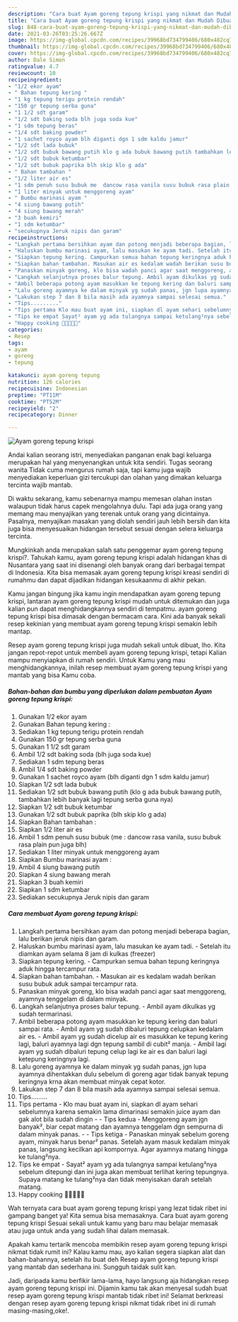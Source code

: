 ```yaml
---
description: "Cara buat Ayam goreng tepung krispi yang nikmat dan Mudah Dibuat"
title: "Cara buat Ayam goreng tepung krispi yang nikmat dan Mudah Dibuat"
slug: 848-cara-buat-ayam-goreng-tepung-krispi-yang-nikmat-dan-mudah-dibuat
date: 2021-03-26T03:25:26.667Z
image: https://img-global.cpcdn.com/recipes/39968bd734799406/680x482cq70/ayam-goreng-tepung-krispi-foto-resep-utama.jpg
thumbnail: https://img-global.cpcdn.com/recipes/39968bd734799406/680x482cq70/ayam-goreng-tepung-krispi-foto-resep-utama.jpg
cover: https://img-global.cpcdn.com/recipes/39968bd734799406/680x482cq70/ayam-goreng-tepung-krispi-foto-resep-utama.jpg
author: Dale Simon
ratingvalue: 4.7
reviewcount: 10
recipeingredient:
- "1/2 ekor ayam"
- " Bahan tepung kering "
- "1 kg tepung terigu protein rendah"
- "150 gr tepung serba guna"
- "1 1/2 sdt garam"
- "1/2 sdt baking soda blh juga soda kue"
- "1 sdm tepung beras"
- "1/4 sdt baking powder"
- "1 sachet royco ayam blh diganti dgn 1 sdm kaldu jamur"
- "1/2 sdt lada bubuk"
- "1/2 sdt bubuk bawang putih klo g ada bubuk bawang putih tambahkan lebih banyak lagi tepung serba guna nya"
- "1/2 sdt bubuk ketumbar"
- "1/2 sdt bubuk paprika blh skip klo g ada"
- " Bahan tambahan "
- "1/2 liter air es"
- "1 sdm penuh susu bubuk me  dancow rasa vanila susu bubuk rasa plain pun juga blh"
- "1 liter minyak untuk menggoreng ayam"
- " Bumbu marinasi ayam "
- "4 siung bawang putih"
- "4 siung bawang merah"
- "3 buah kemiri"
- "1 sdm ketumbar"
- "secukupnya Jeruk nipis dan garam"
recipeinstructions:
- "Langkah pertama bersihkan ayam dan potong menjadi beberapa bagian, lalu berikan jeruk nipis dan garam."
- "Haluskan bumbu marinasi ayam, lalu masukan ke ayam tadi. Setelah itu diamkan ayam selama 8 jam di kulkas (freezer)"
- "Siapkan tepung kering. Campurkan semua bahan tepung keringnya aduk hingga tercampur rata."
- "Siapkan bahan tambahan. Masukan air es kedalam wadah berikan susu bubuk aduk sampai tercampur rata."
- "Panaskan minyak goreng, klo bisa wadah panci agar saat menggoreng, ayamnya tenggelam di dalam minyak."
- "Langkah selanjutnya proses balur tepung. Ambil ayam dikulkas yg sudah termarinasi."
- "Ambil beberapa potong ayam masukkan ke tepung kering dan baluri sampai rata. Ambil ayam yg sudah dibaluri tepung celupkan kedalam air es. Ambil ayam yg sudah dicelup air es masukkan ke tepung kering lagi, baluri ayamnya lagi dgn tepung sambil di cubit² manja. Ambil lagi ayam yg sudah dibaluri tepung celup lagi ke air es dan baluri lagi ketepung keringnya lagi."
- "Lalu goreng ayamnya ke dalam minyak yg sudah panas, jgn lupa ayamnya dihentakkan dulu sebelum di goreng agar tidak banyak tepung keringnya krna akan membuat minyak cepat kotor."
- "Lakukan step 7 dan 8 bila masih ada ayamnya sampai selesai semua."
- "Tips........."
- "Tips pertama Klo mau buat ayam ini, siapkan dl ayam sehari sebelumnya karena semakin lama dimarinasi semakin juice ayam dan gak alot bila sudah dingin  Tips kedua Menggoreng ayam jgn banyak², biar cepat matang dan ayamnya tenggelam dgn sempurna di dalam minyak panas.  Tips ketiga Panaskan minyak sebelum goreng ayam, minyak harus benar² panas. Setelah ayam masuk kedalam minyak panas, langsung kecilkan api kompornya. Agar ayamnya matang hingga ke tulang²nya."
- "Tips ke empat Sayat² ayam yg ada tulangnya sampai ketulang²nya sebelum ditepungi dan ini juga akan membuat terlihat kering tepungnya. Supaya matang ke tulang²nya dan tidak menyisakan darah setelah matang."
- "Happy cooking 🤗🤗🤗🤗🤗"
categories:
- Resep
tags:
- ayam
- goreng
- tepung

katakunci: ayam goreng tepung 
nutrition: 126 calories
recipecuisine: Indonesian
preptime: "PT11M"
cooktime: "PT52M"
recipeyield: "2"
recipecategory: Dinner

---
```



![Ayam goreng tepung krispi](https://img-global.cpcdn.com/recipes/39968bd734799406/680x482cq70/ayam-goreng-tepung-krispi-foto-resep-utama.jpg)

Andai kalian seorang istri, menyediakan panganan enak bagi keluarga merupakan hal yang menyenangkan untuk kita sendiri. Tugas seorang  wanita Tidak cuma mengurus rumah saja, tapi kamu juga wajib menyediakan keperluan gizi tercukupi dan olahan yang dimakan keluarga tercinta wajib mantab.

Di waktu  sekarang, kamu sebenarnya mampu memesan olahan instan walaupun tidak harus capek mengolahnya dulu. Tapi ada juga orang yang memang mau menyajikan yang terenak untuk orang yang dicintainya. Pasalnya, menyajikan masakan yang diolah sendiri jauh lebih bersih dan kita juga bisa menyesuaikan hidangan tersebut sesuai dengan selera keluarga tercinta. 



Mungkinkah anda merupakan salah satu penggemar ayam goreng tepung krispi?. Tahukah kamu, ayam goreng tepung krispi adalah hidangan khas di Nusantara yang saat ini disenangi oleh banyak orang dari berbagai tempat di Indonesia. Kita bisa memasak ayam goreng tepung krispi kreasi sendiri di rumahmu dan dapat dijadikan hidangan kesukaanmu di akhir pekan.

Kamu jangan bingung jika kamu ingin mendapatkan ayam goreng tepung krispi, lantaran ayam goreng tepung krispi mudah untuk ditemukan dan juga kalian pun dapat menghidangkannya sendiri di tempatmu. ayam goreng tepung krispi bisa dimasak dengan bermacam cara. Kini ada banyak sekali resep kekinian yang membuat ayam goreng tepung krispi semakin lebih mantap.

Resep ayam goreng tepung krispi juga mudah sekali untuk dibuat, lho. Kita jangan repot-repot untuk membeli ayam goreng tepung krispi, tetapi Kalian mampu menyiapkan di rumah sendiri. Untuk Kamu yang mau menghidangkannya, inilah resep membuat ayam goreng tepung krispi yang mantab yang bisa Kamu coba.

<!--inarticleads1-->

##### Bahan-bahan dan bumbu yang diperlukan dalam pembuatan Ayam goreng tepung krispi:

1. Gunakan 1/2 ekor ayam
1. Gunakan  Bahan tepung kering :
1. Sediakan 1 kg tepung terigu protein rendah
1. Gunakan 150 gr tepung serba guna
1. Gunakan 1 1/2 sdt garam
1. Ambil 1/2 sdt baking soda (blh juga soda kue)
1. Sediakan 1 sdm tepung beras
1. Ambil 1/4 sdt baking powder
1. Gunakan 1 sachet royco ayam (blh diganti dgn 1 sdm kaldu jamur)
1. Siapkan 1/2 sdt lada bubuk
1. Sediakan 1/2 sdt bubuk bawang putih (klo g ada bubuk bawang putih, tambahkan lebih banyak lagi tepung serba guna nya)
1. Siapkan 1/2 sdt bubuk ketumbar
1. Gunakan 1/2 sdt bubuk paprika (blh skip klo g ada)
1. Siapkan  Bahan tambahan :
1. Siapkan 1/2 liter air es
1. Ambil 1 sdm penuh susu bubuk (me : dancow rasa vanila, susu bubuk rasa plain pun juga blh)
1. Sediakan 1 liter minyak untuk menggoreng ayam
1. Siapkan  Bumbu marinasi ayam :
1. Ambil 4 siung bawang putih
1. Siapkan 4 siung bawang merah
1. Siapkan 3 buah kemiri
1. Siapkan 1 sdm ketumbar
1. Sediakan secukupnya Jeruk nipis dan garam




<!--inarticleads2-->

##### Cara membuat Ayam goreng tepung krispi:

1. Langkah pertama bersihkan ayam dan potong menjadi beberapa bagian, lalu berikan jeruk nipis dan garam.
1. Haluskan bumbu marinasi ayam, lalu masukan ke ayam tadi. - Setelah itu diamkan ayam selama 8 jam di kulkas (freezer)
1. Siapkan tepung kering. - Campurkan semua bahan tepung keringnya aduk hingga tercampur rata.
1. Siapkan bahan tambahan. - Masukan air es kedalam wadah berikan susu bubuk aduk sampai tercampur rata.
1. Panaskan minyak goreng, klo bisa wadah panci agar saat menggoreng, ayamnya tenggelam di dalam minyak.
1. Langkah selanjutnya proses balur tepung. - Ambil ayam dikulkas yg sudah termarinasi.
1. Ambil beberapa potong ayam masukkan ke tepung kering dan baluri sampai rata. - Ambil ayam yg sudah dibaluri tepung celupkan kedalam air es. - Ambil ayam yg sudah dicelup air es masukkan ke tepung kering lagi, baluri ayamnya lagi dgn tepung sambil di cubit² manja. - Ambil lagi ayam yg sudah dibaluri tepung celup lagi ke air es dan baluri lagi ketepung keringnya lagi.
1. Lalu goreng ayamnya ke dalam minyak yg sudah panas, jgn lupa ayamnya dihentakkan dulu sebelum di goreng agar tidak banyak tepung keringnya krna akan membuat minyak cepat kotor.
1. Lakukan step 7 dan 8 bila masih ada ayamnya sampai selesai semua.
1. Tips.........
1. Tips pertama - Klo mau buat ayam ini, siapkan dl ayam sehari sebelumnya karena semakin lama dimarinasi semakin juice ayam dan gak alot bila sudah dingin -  - Tips kedua - Menggoreng ayam jgn banyak², biar cepat matang dan ayamnya tenggelam dgn sempurna di dalam minyak panas. -  - Tips ketiga - Panaskan minyak sebelum goreng ayam, minyak harus benar² panas. Setelah ayam masuk kedalam minyak panas, langsung kecilkan api kompornya. Agar ayamnya matang hingga ke tulang²nya.
1. Tips ke empat - Sayat² ayam yg ada tulangnya sampai ketulang²nya sebelum ditepungi dan ini juga akan membuat terlihat kering tepungnya. Supaya matang ke tulang²nya dan tidak menyisakan darah setelah matang.
1. Happy cooking 🤗🤗🤗🤗🤗




Wah ternyata cara buat ayam goreng tepung krispi yang lezat tidak ribet ini gampang banget ya! Kita semua bisa memasaknya. Cara buat ayam goreng tepung krispi Sesuai sekali untuk kamu yang baru mau belajar memasak atau juga untuk anda yang sudah lihai dalam memasak.

Apakah kamu tertarik mencoba membikin resep ayam goreng tepung krispi nikmat tidak rumit ini? Kalau kamu mau, ayo kalian segera siapkan alat dan bahan-bahannya, setelah itu buat deh Resep ayam goreng tepung krispi yang mantab dan sederhana ini. Sungguh taidak sulit kan. 

Jadi, daripada kamu berfikir lama-lama, hayo langsung aja hidangkan resep ayam goreng tepung krispi ini. Dijamin kamu tak akan menyesal sudah buat resep ayam goreng tepung krispi mantab tidak ribet ini! Selamat berkreasi dengan resep ayam goreng tepung krispi nikmat tidak ribet ini di rumah masing-masing,oke!.

